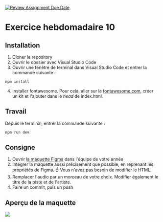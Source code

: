 [![Review Assignment Due Date](https://classroom.github.com/assets/deadline-readme-button-22041afd0340ce965d47ae6ef1cefeee28c7c493a6346c4f15d667ab976d596c.svg)](https://classroom.github.com/a/dyizIBmk)
# Exercice hebdomadaire 10

## Installation

1. Cloner le repository
2. Ouvrir le dossier avec Visual Studio Code
3. Ouvrir une fenêtre de terminal dans Visual Studio Code et entrer la commande suivante :

```bash
npm install
```

4. Installer fontawesome. Pour cela, aller sur la [fontawesome.com](https://fontawesome.com), créer un kit et l'ajouter dans le _head_ de index.html.

## Travail

Depuis le terminal, entrer la commande suivante :

```bash
npm run dev
```

## Consigne

1. Ouvrir [la maquette Figma](https://www.figma.com/design/630nMAjuv0gQPUFuFfXwsN/imd2-exercice-hebdomadaire-10?node-id=0-1&m=dev) dans l'équipe de votre année
2. Intégrer la maquette aussi précisément que possible, en reprenant les propriétés de Figma. ☝️ Vous n'avez pas besoin de modifier le HTML.
3. Remplacer l'audio par un morceau de votre choix. Modifier également le titre de la piste et de l'artiste.
4. Faire un commit, puis un push

## Aperçu de la maquette

![](maquette.png)
